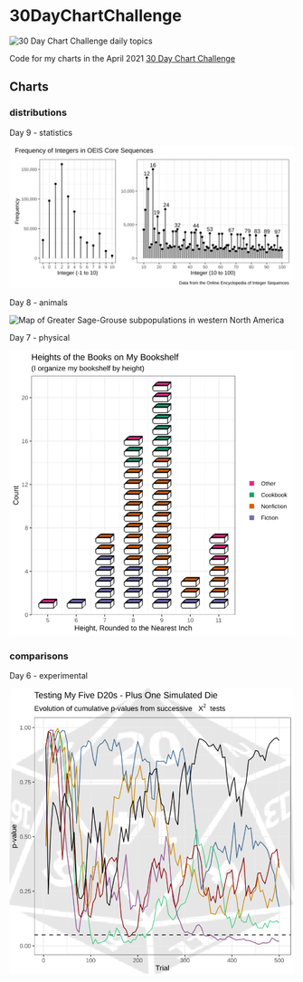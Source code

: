 # 30DayChartChallenge

![30 Day Chart Challenge daily topics](https://raw.githubusercontent.com/Z3tt/30DayChartChallenge_Collection2021/main/img/banner.png)

Code for my charts in the April 2021 [30 Day Chart Challenge](https://github.com/Z3tt/30DayChartChallenge_Collection2021)

## Charts

### distributions

Day 9 - statistics

![Distribution of integers from OEIS core sequences](img/09-statistics.svg)

Day 8 - animals

![Map of Greater Sage-Grouse subpopulations in western North America](img/08-animals.svg)

Day 7 - physical

![Pictogram of book heights](img/07-physical.svg)

### comparisons

Day 6 - experimental

![Line chart of p-values from a series of chi-squared tests on my D20 dice](img/06-experimental.svg)
